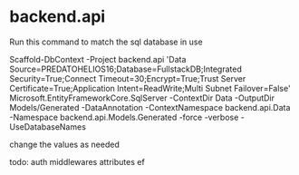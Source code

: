 # backend.api

Run this command to match the sql database in use

Scaffold-DbContext -Project backend.api 'Data Source=PREDATOHELIOS16;Database=FullstackDB;Integrated Security=True;Connect Timeout=30;Encrypt=True;Trust Server Certificate=True;Application Intent=ReadWrite;Multi Subnet Failover=False' Microsoft.EntityFrameworkCore.SqlServer -ContextDir Data -OutputDir Models/Generated -DataAnnotation -ContextNamespace backend.api.Data -Namespace backend.api.Models.Generated -force -verbose -UseDatabaseNames

change the values as needed

todo:
auth
middlewares
attributes
ef